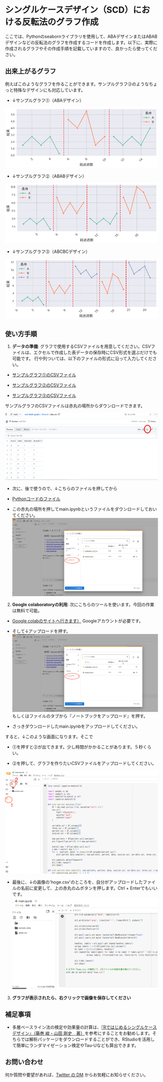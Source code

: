 # シングルケースデザイン（SCD）における反転法のグラフ作成

ここでは、Pythonのseabornライブラリを使用して、ABAデザインまたはABABデザインなどの反転法のグラフを作成するコードを作成します。以下に、実際に作成されるグラフやその作成手順を記載していますので、良かったら使ってください。

## 出来上がるグラフ

例えばこのようなグラフを作ることができます。サンプルグラフ⓷のようなちょっと特殊なデザインにも対応しています。

- ↓サンプルグラフ⓵（ABAデザイン）

![サンプルグラフ](https://github.com/PT-Araisan/scd-abab-graph/blob/main/assets/aba.png)

- ↓サンプルグラフ⓶（ABABデザイン）

![サンプルグラフ](https://github.com/PT-Araisan/scd-abab-graph/blob/main/assets/abab.png)

- ↓サンプルグラフ⓷（ABCBCデザイン）

![サンプルグラフ](https://github.com/PT-Araisan/scd-abab-graph/blob/main/assets/abcbc.png)

## 使い方手順

1. **データの準備**: グラフで使用するCSVファイルを用意してください。CSVファイルは、エクセルで作成した表データの保存時にCSV形式を選ぶだけでも可能です。
行や列ついては、以下のファイルの形式に沿って入力してください。

- [サンプルグラフ⓵のCSVファイル](https://github.com/PT-Araisan/scd-abab-graph/blob/main/detaset/aba.csv)

- [サンプルグラフ⓶のCSVファイル](https://github.com/PT-Araisan/scd-abab-graph/blob/main/detaset/abab.csv)

- [サンプルグラフ⓷のCSVファイル](https://github.com/PT-Araisan/scd-abab-graph/blob/main/detaset/abcbc.csv)

サンプルグラフのCSVファイルは赤丸の場所からダウンロードできます。

![画像１](https://github.com/PT-Araisan/scd-abab-graph/blob/main/assets/demo1.png)



- 次に、後で使うので、↓こちらのファイルを押してから
- [Pythonコードのファイル](https://github.com/PT-Araisan/scd-abab-graph/blob/main/main.ipynb)

- この赤丸の場所を押してmain.ipynbというファイルをダウンロードしておいてください。
![画像３](https://github.com/PT-Araisan/scd-mltbs-graph/blob/main/assets/demo2.png)

2. **Google colaboratoryの利用**: 次にこちらのツールを使います。今回の作業は無料で可能。

- [Google colabのサイトへ行きます）](https://colab.research.google.com/?hl=ja)
Googleアカウントが必要です。

- そして↓アップロードを押す。
![画像４](https://github.com/PT-Araisan/scd-mltbs-graph/blob/main/assets/demo2.png)
もしくはファイルのタブから『ノートブックをアップロード』を押す。

- さっきダウンロードしたmain.ipynbをアップロードしてください。

すると、↓このような画面になります。そこで

- ⓵を押すと⓶が出てきます。少し時間がかかることがあります。５秒くらい。

- ⓶を押して、グラフを作りたいCSVファイルをアップロードしてください。

![画像４](https://github.com/PT-Araisan/scd-mltbs-graph/blob/main/assets/demo6.png)


- 最後に、↓の画像の'hoge.csv'のところを、自分がアップロードしたファイルの名前に変更して、上の赤丸の△ボタンを押します。Ctrl + Enterでもいいです。
![画像５](https://github.com/PT-Araisan/scd-abab-graph/blob/main/assets/demo3.png)

3. **グラフが表示されたら、右クリックで画像を保存してください**


## 補足事項

- 多層ベースライン法の検定や効果量の計算は、[『Rではじめるシングルケースデザイン』（藤巻 峻・山田 剛史　著）](https://ratik.org/9955/907438227/)を参考にすることをお勧めします。そちらでは解析パッケージをダウンロードすることができ、RStudioを活用して簡単にランダマイゼーション検定やTau-Uなども算出できます。

## お問い合わせ

何か質問や要望があれば、[Twitter の DM](https://x.com/Pt96442837Pt) からお気軽にお知らせください。

